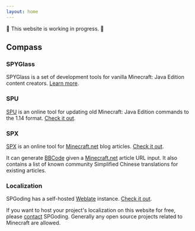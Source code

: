 ```yaml
---
layout: home
---
```


🚧 This website is working in progress. 🚧

## Compass

### SPYGlass

SPYGlass is a set of development tools for vanilla Minecraft: Java Edition content creators. [Learn more][spyglass].

### SPU

[SPU][spu] is an online tool for updating old Minecraft: Java Edition commands to the 1.14 format. [Check it out][spu].

### SPX

[SPX][spx] is an online tool for [Minecraft.net][minecraftdotnet] blog articles. [Check it out][spx].

It can generate [BBCode][bbcode] given a [Minecraft.net][minecraftdotnet] article URL input.
It also contains a list of known community Simplified Chinese translations for existing articles. 

### Localization

SPGoding has a self-hosted [Weblate][weblate] instance. [Check it out][l10n].

If you want to host your project's localization on this website for free, please [contact][contact] SPGoding. Generally any open source projects related to Minecraft are allowed.

[bbcode]: https://en.wikipedia.org/wiki/BBCode
[contact]: https://spgoding.com/contact/
[l10n]: https://l10n.spgoding.com/
[minecraftdotnet]: https://minecraft.net/
[spyglass]: https://spyglassmc.com/
[spu]: https://spu.spgoding.com/
[spx]: https://spx.spgoding.com/
[weblate]: https://weblate.org

